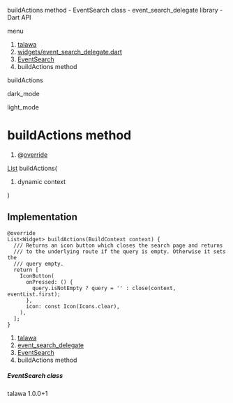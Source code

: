 




buildActions method - EventSearch class - event\_search\_delegate library - Dart API







menu

1. [talawa](../../index.html)
2. [widgets/event\_search\_delegate.dart](../../file-___home_harshil_Desktop_open-source_palisadoes_talawa_lib_widgets_event_search_delegate/)
3. [EventSearch](../../file-___home_harshil_Desktop_open-source_palisadoes_talawa_lib_widgets_event_search_delegate/EventSearch-class.html)
4. buildActions method

buildActions


dark\_mode

light\_mode




# buildActions method


1. @[override](https://api.flutter.dev/flutter/dart-core/override-constant.html)

[List](https://api.flutter.dev/flutter/dart-core/List-class.html)
buildActions(

1. dynamic context

)

## Implementation

```
@override
List<Widget> buildActions(BuildContext context) {
  /// Returns an icon button which closes the search page and returns
  /// to the underlying route if the query is empty. Otherwise it sets the
  /// query empty.
  return [
    IconButton(
      onPressed: () {
        query.isNotEmpty ? query = '' : close(context, eventList.first);
      },
      icon: const Icon(Icons.clear),
    ),
  ];
}
```

 


1. [talawa](../../index.html)
2. [event\_search\_delegate](../../file-___home_harshil_Desktop_open-source_palisadoes_talawa_lib_widgets_event_search_delegate/)
3. [EventSearch](../../file-___home_harshil_Desktop_open-source_palisadoes_talawa_lib_widgets_event_search_delegate/EventSearch-class.html)
4. buildActions method

##### EventSearch class





talawa
1.0.0+1






